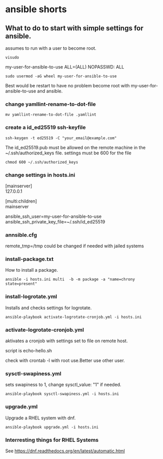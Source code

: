 # ansible shorts

## What to do to start with simple settings for ansible.

assumes to run with a user to become root.
```
visudo
``` 
my-user-for-ansible-to-use ALL=(ALL) NOPASSWD: ALL

```
sudo usermod -aG wheel my-user-for-ansible-to-use
```
Best would be restart to have no problem become root with my-user-for-ansible-to-use and ansible.

### change yamllint-rename-to-dot-file

```
mv yamllint-rename-to-dot-file .yamllint
```
### create a id_ed25519 ssh-keyfile

```
ssh-keygen -t ed25519 -C "your_email@example.com"
```

The id_ed25519.pub must be allowed on the remote machine in the ~/.ssh/authorized_keys file.
settings must be 600 for the file

```
chmod 600 ~/.ssh/authorized_keys
```

### change settings in hosts.ini


[mainserver]\
127.0.0.1

[multi:children]\
mainserver

ansible_ssh_user=my-user-for-ansible-to-use\
ansible_ssh_private_key_file=~/.ssh/id_ed25519


### annsible.cfg 

remote_tmp=/tmp could be changed if needed with jailed systems 

### install-package.txt
How to install a package.

```
ansible -i hosts.ini multi  -b -m package -a "name=chrony state=present"
```

### install-logrotate.yml

Installs and checks settings for logrotate.

```
ansible-playbook activate-logrotate-cronjob.yml -i hosts.ini
```
### activate-logrotate-cronjob.yml

aktivates a cronjob with settings set to file on remote host.

script is echo-hello.sh

check with crontab -l with root use.Better use other user.

### sysctl-swapiness.yml

sets swapiness to 1, change sysctl_value: "1" if needed.

```
ansible-playbook sysctl-swapiness.yml -i hosts.ini
```

### upgrade.yml

Upgrade a RHEL system with dnf.

```
ansible-playbook upgrade.yml -i hosts.ini
```

### Interresting things for RHEL Systems

See https://dnf.readthedocs.org/en/latest/automatic.html


